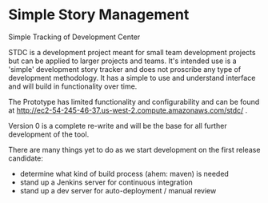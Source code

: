 Simple Story Management
=======================

Simple Tracking of Development Center

STDC is a development project meant for small team development projects but can be applied to larger projects and teams.  It's intended use is a 'simple' development story tracker and does not proscribe any type of development methodology.  It has a simple to use and understand interface and will build in functionality over time.

The Prototype has limited functionality and configurability and can be found at http://ec2-54-245-46-37.us-west-2.compute.amazonaws.com/stdc/ .

Version 0 is a complete re-write and will be the base for all further development of the tool.

There are many things yet to do as we start development on the first release candidate:

- determine what kind of build process (ahem: maven) is needed
- stand up a Jenkins server for continuous integration
- stand up a dev server for auto-deployment / manual review

